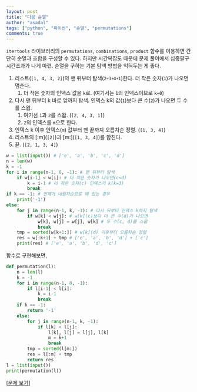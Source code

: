```yaml
---
layout: post
title: "다음 순열"
author: "asadal"
tags: ["python", "파이썬", "순열", "permutations"]
comments: true
---
```


`itertools` 라이브러리의 `permutations`, `combinations`, `product` 함수를 이용하면 간단히 순열과 조합을 구성할 수 있다. 하지만 시간복잡도 때문에 문제 풀이에서 십중팔구 시간초과가 나게 마련. 순열을 구하는 기본 탐색 방법을 익혀두는 게 좋다.

1. 리스트(``[1, 4, 3, 2]``)의 맨 뒤부터 탐색(`2￫3￫4￫1`)한다. 더 작은 숫자(`1`)가 나오면 멈춘다. 
   1. 더 작은 숫자의 인덱스 값을 `k`로. (여기서는 `1`의 인덱스이므로 `k=0`)
2. 다시 맨 뒤부터 k 바로 앞까지 탐색. 인덱스 k의 값(`1`)보다 큰 수(`2`)가 나오면 두 수를 스왑.
   1. 여기선 `1`과 `2`를 스왑. (`[2, 4, 3, 1]`)
   2. `2`의 인덱스를 `m`으로 한다.
3. 인덱스 k 이후 인덱스(`m`) 값부터 맨 끝까지 오름차순 정렬. (`[1, 3, 4]`)
4. 리스트의 \[:m](`[2]`)과 \[m:](`[1, 3, 4]`)를 합친다. 
5. 끝. (`[2, 1, 3, 4]`)

```python
w = list(input()) # ['e', 'a', 'b', 'c', 'd']
n = len(w)
k = -1
for i in range(n-1, 0, -1): # 맨 뒤부터 탐색
    if w[i-1] < w[i]: # 더 작은 숫자가 나오면(c<d)
        k = i-1 # 더 작은 숫자(c) 인덱스가 k(k=3)
        break
if k == -1: # 전체가 내림차순으로 돼 있는 경우
    print('-1')
else:
    for j in range(n-1, k, -1): # 다시 뒤부터 인덱스 k까지 탐색
        if w[k] < w[j]: # w[k](c)보다 더 큰 수(d)가 나오면
            w[k], w[j] = w[j], w[k] # 두 수(c, d)를 스왑
            break
    tmp = sorted(w[k+1:]) # w[k](d) 이후부터 오름차순 정렬
    res = w[:k+1] + tmp # ['e', 'a', 'b', 'd'] + ['c']
    print(res) # ['e', 'a', 'b', 'd', 'c']
```

함수로 구현해보면,

```python
def permutation(l):
    n = len(l)
    k = -1
    for i in range(n-1, 0, -1): 
        if l[i-1] < l[i]:
            k = i-1
            break
    if k == -1:
        return '-1'
    else:
        for j in range(n-1, k, -1):
            if l[k] < l[j]:
                l[k], l[j] = l[j], l[k]
                m = k+1
                break
        tmp = sorted(l[m:])
        res = l[:m] + tmp
        return res
l = list(input())
print(permutation(l))
```

[[문제 보기](https://www.acmicpc.net/problem/10972)]
